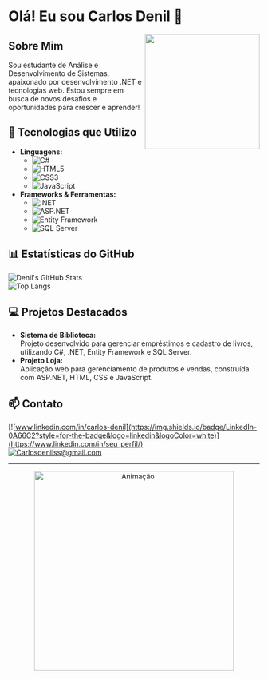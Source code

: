# Olá! Eu sou Carlos Denil 👋

<img align="right" src="https://media.giphy.com/media/hvRJCLFzcasrR4ia7z/giphy.gif" width="230">

## Sobre Mim

Sou estudante de Análise e Desenvolvimento de Sistemas, apaixonado por desenvolvimento .NET e tecnologias web. Estou sempre em busca de novos desafios e oportunidades para crescer e aprender!

## 🚀 Tecnologias que Utilizo

- **Linguagens:**
  - ![C#](https://img.shields.io/badge/C%23-239120?style=for-the-badge&logo=c-sharp&logoColor=white)
  - ![HTML5](https://img.shields.io/badge/HTML5-E34F26?style=for-the-badge&logo=html5&logoColor=white)
  - ![CSS3](https://img.shields.io/badge/CSS3-1572B6?style=for-the-badge&logo=css3&logoColor=white)
  - ![JavaScript](https://img.shields.io/badge/JavaScript-F7DF1E?style=for-the-badge&logo=javascript&logoColor=black)
- **Frameworks & Ferramentas:**
  - ![.NET](https://img.shields.io/badge/.NET-512BD4?style=for-the-badge&logo=dotnet&logoColor=white)
  - ![ASP.NET](https://img.shields.io/badge/ASP.NET-512BD4?style=for-the-badge&logo=dotnet&logoColor=white)
  - ![Entity Framework](https://img.shields.io/badge/Entity%20Framework-FF6C37?style=for-the-badge)
  - ![SQL Server](https://img.shields.io/badge/SQL%20Server-CC2927?style=for-the-badge&logo=microsoft-sql-server&logoColor=white)

## 📊 Estatísticas do GitHub

![Denil's GitHub Stats](https://github-readme-stats.vercel.app/api?username=seu_usuario&show_icons=true&theme=radical)  
![Top Langs](https://github-readme-stats.vercel.app/api/top-langs/?username=seu_usuario&layout=compact&theme=radical)

## 💻 Projetos Destacados

- **Sistema de Biblioteca:**  
  Projeto desenvolvido para gerenciar empréstimos e cadastro de livros, utilizando C#, .NET, Entity Framework e SQL Server.
- **Projeto Loja:**  
  Aplicação web para gerenciamento de produtos e vendas, construída com ASP.NET, HTML, CSS e JavaScript.

## 📫 Contato

[![www.linkedin.com/in/carlos-denil](https://img.shields.io/badge/LinkedIn-0A66C2?style=for-the-badge&logo=linkedin&logoColor=white)](https://www.linkedin.com/in/seu_perfil/)  
[![Carlosdenilss@gmail.com](https://img.shields.io/badge/Email-D14836?style=for-the-badge&logo=gmail&logoColor=white)](mailto:seu_email@gmail.com)

---

<div align="center">
  <img src="https://media.giphy.com/media/l0HUpt2s9Pclgt9Vm/giphy.gif" width="400" alt="Animação">
</div>

